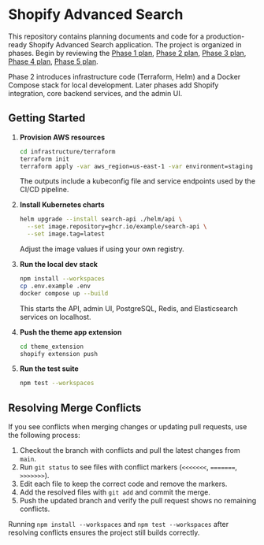 # Shopify Advanced Search

This repository contains planning documents and code for a production-ready Shopify Advanced Search application. The project is organized in phases. Begin by reviewing the [Phase 1 plan](docs/phase1_plan.md), [Phase 2 plan](docs/phase2_plan.md), [Phase 3 plan](docs/phase3_plan.md), [Phase 4 plan](docs/phase4_plan.md), [Phase 5 plan](docs/phase5_plan.md).

Phase 2 introduces infrastructure code (Terraform, Helm) and a Docker Compose stack for local development. Later phases add Shopify integration, core backend services, and the admin UI.

## Getting Started

1. **Provision AWS resources**
   ```bash
   cd infrastructure/terraform
   terraform init
   terraform apply -var aws_region=us-east-1 -var environment=staging
   ```
   The outputs include a kubeconfig file and service endpoints used by the CI/CD pipeline.

2. **Install Kubernetes charts**
   ```bash
   helm upgrade --install search-api ./helm/api \
     --set image.repository=ghcr.io/example/search-api \
     --set image.tag=latest
   ```
   Adjust the image values if using your own registry.

3. **Run the local dev stack**
   ```bash
   npm install --workspaces
   cp .env.example .env
   docker compose up --build
   ```
   This starts the API, admin UI, PostgreSQL, Redis, and Elasticsearch services on localhost.

4. **Push the theme app extension**
   ```bash
   cd theme_extension
   shopify extension push
   ```
5. **Run the test suite**
   ```bash
   npm test --workspaces
   ```
## Resolving Merge Conflicts

If you see conflicts when merging changes or updating pull requests, use the following process:

1. Checkout the branch with conflicts and pull the latest changes from `main`.
2. Run `git status` to see files with conflict markers (`<<<<<<<`, `=======`, `>>>>>>>`).
3. Edit each file to keep the correct code and remove the markers.
4. Add the resolved files with `git add` and commit the merge.
5. Push the updated branch and verify the pull request shows no remaining conflicts.

Running `npm install --workspaces` and `npm test --workspaces` after resolving conflicts ensures the project still builds correctly.
